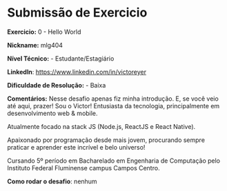 # Submissão de Exercicio

**Exercicio:** 0 - Hello World

**Nickname:** mlg404

**Nível Técnico:** - Estudante/Estagiário 

**LinkedIn**: https://www.linkedin.com/in/victoreyer

**Dificuldade de Resolução:** - Baixa

**Comentários:** Nesse desafio apenas fiz minha introdução. E, se você veio até aqui, prazer! Sou o Victor!
Entusiasta da tecnologia, principalmente em desenvolvimento web & mobile.

Atualmente focado na stack JS (Node.js, ReactJS e React Native).

Apaixonado por programação desde mais jovem, procurando sempre praticar e aprender este incrível e belo universo!

Cursando 5º período em Bacharelado em Engenharia de Computação pelo Instituto Federal Fluminense campus Campos Centro.

**Como rodar o desafio**: nenhum
